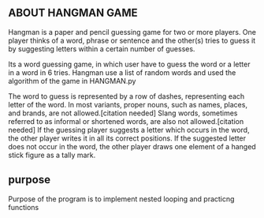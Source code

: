 ## ABOUT HANGMAN GAME
Hangman is a paper and pencil guessing game for two or more players. One player thinks of a word, phrase or sentence and the other(s) tries to guess it by suggesting letters within a certain number of guesses.


 Its a word guessing game, in which user have to guess the word or a letter in a word in 6 tries. Hangman use a list of random words and used the algorithm of the game in HANGMAN.py

 The word to guess is represented by a row of dashes, representing each letter of the word. In most variants, proper nouns, such as names, places, and brands, are not allowed.[citation needed] Slang words, sometimes referred to as informal or shortened words, are also not allowed.[citation needed] If the guessing player suggests a letter which occurs in the word, the other player writes it in all its correct positions. If the suggested letter does not occur in the word, the other player draws one element of a hanged stick figure as a tally mark.



## purpose  
Purpose of the program is to implement nested looping and practicng functions
